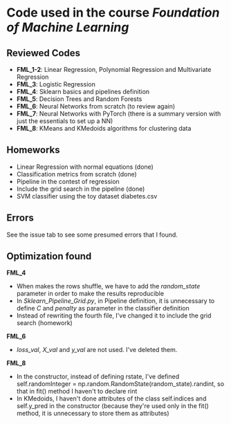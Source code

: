 # Code used in the course _Foundation of Machine Learning_

## Reviewed Codes

- __FML_1-2__: Linear Regression, Polynomial Regression and Multivariate Regression
- __FML_3__: Logistic Regression
- __FML_4__: Sklearn basics and pipelines definition
- __FML_5__: Decision Trees and Random Forests
- __FML_6__: Neural Networks from scratch (to review again)
- __FML_7__: Neural Networks with PyTorch (there is a summary version with just the essentials to set up a NN)
- __FML_8__: KMeans and KMedoids algorithms for clustering data

## Homeworks

- Linear Regression with normal equations (done)
- Classification metrics from scratch (done)
- Pipeline in the contest of regression
- Include the grid search in the pipeline (done)
- SVM classifier using the toy dataset diabetes.csv

## Errors

See the issue tab to see some presumed errors that I found.

## Optimization found

__FML_4__
- When makes the rows shuffle, we have to add the _random_state_ parameter in order to make the results reproducible
- In _Sklearn_Pipeline_Grid.py_, in Pipeline definition, it is unnecessary to define _C_ and _penalty_ as parameter in the classifier definition
- Instead of rewriting the fourth file, I've changed it to include the grid search (homework)

__FML_6__
- _loss_val_, _X_val_ and _y_val_ are not used. I've deleted them.

__FML_8__
- In the constructor, instead of defining rstate, I've defined self.randomInteger = np.random.RandomState(random_state).randint, so that in fit() method I haven't to declare rint
- In KMedoids, I haven't done attributes of the class self.indices and self.y_pred in the constructor (because they're used only in the fit() method, it is unnecessary to store them as attributes)